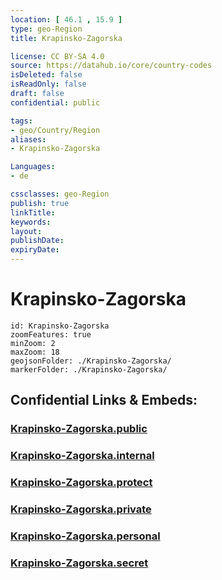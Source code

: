 ```yaml
---
location: [ 46.1 , 15.9 ] 
type: geo-Region
title: Krapinsko-Zagorska

license: CC BY-SA 4.0
source: https://datahub.io/core/country-codes
isDeleted: false
isReadOnly: false
draft: false
confidential: public

tags:
- geo/Country/Region
aliases:
- Krapinsko-Zagorska

Languages:
- de

cssclasses: geo-Region
publish: true
linkTitle: 
keywords: 
layout: 
publishDate: 
expiryDate: 
---
```


# Krapinsko-Zagorska

```leaflet
id: Krapinsko-Zagorska
zoomFeatures: true 
minZoom: 2 
maxZoom: 18
geojsonFolder: ./Krapinsko-Zagorska/
markerFolder: ./Krapinsko-Zagorska/
```


## Confidential Links & Embeds: 

### [Krapinsko-Zagorska.public](/_public/\Earth\Continent\Europe\Europe~Central\Croatia\CountiesKrapinsko-Zagorska.public.md) 

### [Krapinsko-Zagorska.internal](/_internal/\Earth\Continent\Europe\Europe~Central\Croatia\CountiesKrapinsko-Zagorska.internal.md) 

### [Krapinsko-Zagorska.protect](/_protect/\Earth\Continent\Europe\Europe~Central\Croatia\CountiesKrapinsko-Zagorska.protect.md) 

### [Krapinsko-Zagorska.private](/_private/\Earth\Continent\Europe\Europe~Central\Croatia\CountiesKrapinsko-Zagorska.private.md) 

### [Krapinsko-Zagorska.personal](/_personal/\Earth\Continent\Europe\Europe~Central\Croatia\CountiesKrapinsko-Zagorska.personal.md) 

### [Krapinsko-Zagorska.secret](/_secret/\Earth\Continent\Europe\Europe~Central\Croatia\CountiesKrapinsko-Zagorska.secret.md)

